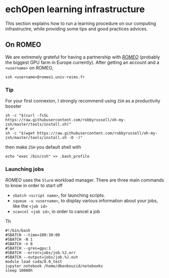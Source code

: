 # echOpen learning infrastructure
This section explains how to run a learning procedure on our computing infrastructre, while providing some tips and good practices advices. 

## On ROMEO
We are extremely grateful for having a partnership with [_ROMEO_](https://romeo.univ-reims.fr/) (probably the biggest GPU farm in Europe currently). 
After getting an account and a `<username>` on ROMEO, 

```
ssh <username>@romeo1.univ-reims.fr
```

### Tip
For your first connexion, I strongly recommend using `ZSH` as a productivity booster

```
sh -c "$(curl -fsSL     https://raw.githubusercontent.com/robbyrussell/oh-my-zsh/master/tools/install.sh)"
# or
sh -c "$(wget https://raw.githubusercontent.com/robbyrussell/oh-my-zsh/master/tools/install.sh -O -)"
```

then make `ZSH` you default shell with

    echo "exec /bin/zsh" >> .bash_profile

### Launching jobs
_ROMEO_ uses the `Slurm` workload manager. There are three main commands to know in order to start off

- `sbatch <script name>`, for launching scripts.
- `squeue -u <username>`, to display various information about your jobs, like the `<job id>`
- `scancel <job id>`, in order to cancel a job

Th

```
#!/bin/bash
#SBATCH --time=100:30:00
#SBATCH -N 1
#SBATCH -n 8
#SBATCH --gres=gpu:1
#SBATCH --error=jobs/job.%J.err
#SBATCH --output=jobs/job.%J.out
module load cuda/8.0_test
jupyter notebook /home/dbenbouzid/notebooks
sleep 10000h
```